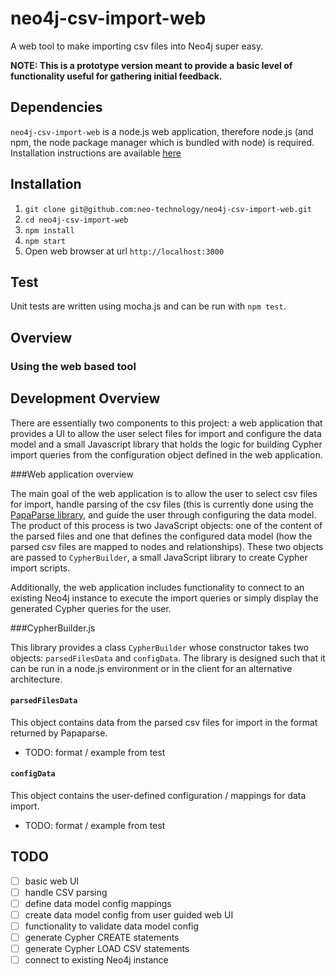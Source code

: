 # neo4j-csv-import-web


A web tool to make importing csv files into Neo4j super easy.

**NOTE: This is a prototype version meant to provide a basic level of functionality useful for gathering initial feedback.**

## Dependencies

`neo4j-csv-import-web` is a node.js web application, therefore node.js (and npm, the node package manager which is bundled with node) is required. Installation instructions are available [here](http://nodejs.org)

## Installation

1. `git clone git@github.com:neo-technology/neo4j-csv-import-web.git`
1. `cd neo4j-csv-import-web`
1. `npm install`
1. `npm start`
1. Open web browser at url `http://localhost:3000`

## Test

Unit tests are written using mocha.js and can be run with `npm test`.

## Overview

### Using the web based tool

## Development Overview

There are essentially two components to this project: a web application that provides a UI to allow the user select files for import and configure the data model and a small Javascript library that holds the logic for building Cypher import queries from the configuration object defined in the web application.
 
###Web application overview
 
 The main goal of the web application is to allow the user to select csv files for import, handle parsing of the csv files (this is currently done using the [PapaParse library](https://github.com/mholt/PapaParse), and guide the user through configuring the data model. The product of this process is two JavaScript objects: one of the content of the parsed files and one that defines the configured data model (how the parsed csv files are mapped to nodes and relationships). These two objects are passed to `CypherBuilder`, a small JavaScript library to create Cypher import scripts.
 
 Additionally, the web application includes functionality to connect to an existing Neo4j instance to execute the import queries or simply display the generated Cypher queries for the user.
 
###CypherBuilder.js
 
 This library provides a class `CypherBuilder` whose constructor takes two objects: `parsedFilesData` and `configData`. The library is designed such that it can be run in a node.js environment or in the client for an alternative architecture.
 
#### `parsedFilesData`
 
 This object contains data from the parsed csv files for import in the format returned by Papaparse. 
 
 * TODO: format / example from test
 
#### `configData`
 
 This object contains the user-defined configuration / mappings for data import.
  
* TODO: format / example from test

## TODO

- [ ] basic web UI
- [ ] handle CSV parsing
- [ ] define data model config mappings
- [ ] create data model config from user guided web UI 
- [ ] functionality to validate data model config
- [ ] generate Cypher CREATE statements
- [ ] generate Cypher LOAD CSV statements
- [ ] connect to existing Neo4j instance